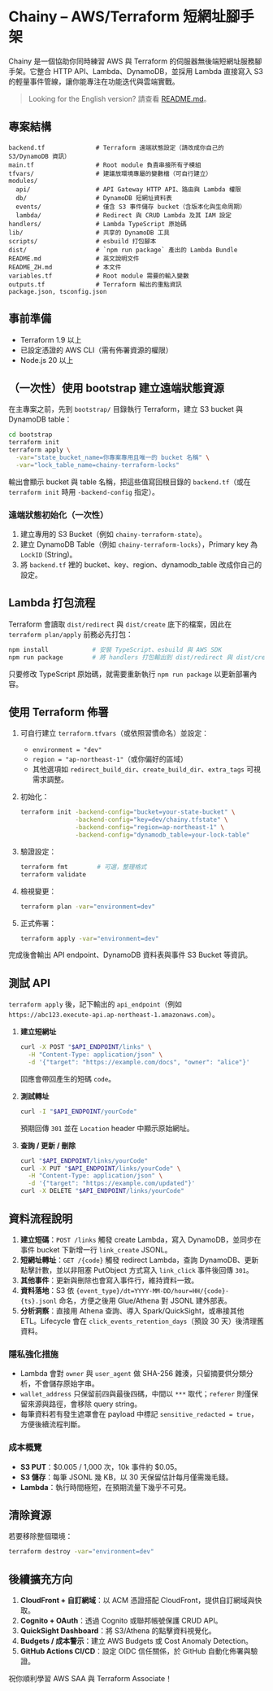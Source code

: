 # Chainy – AWS/Terraform 短網址腳手架

Chainy 是一個協助你同時練習 AWS 與 Terraform 的伺服器無後端短網址服務腳手架。它整合 HTTP API、Lambda、DynamoDB，並採用 Lambda 直接寫入 S3 的輕量事件管線，讓你能專注在功能迭代與雲端實戰。

> Looking for the English version? 請查看 [README.md](README.md)。

## 專案結構

```
backend.tf              # Terraform 遠端狀態設定（請改成你自己的 S3/DynamoDB 資訊）
main.tf                 # Root module 負責串接所有子模組
tfvars/                 # 建議放環境專屬的變數檔（可自行建立）
modules/
  api/                  # API Gateway HTTP API、路由與 Lambda 權限
  db/                   # DynamoDB 短網址資料表
  events/               # 僅含 S3 事件儲存 bucket（含版本化與生命周期）
  lambda/               # Redirect 與 CRUD Lambda 及其 IAM 設定
handlers/               # Lambda TypeScript 原始碼
lib/                    # 共享的 DynamoDB 工具
scripts/                # esbuild 打包腳本
dist/                   # `npm run package` 產出的 Lambda Bundle
README.md               # 英文說明文件
README_ZH.md            # 本文件
variables.tf            # Root module 需要的輸入變數
outputs.tf              # Terraform 輸出的重點資訊
package.json, tsconfig.json
```

## 事前準備

- Terraform 1.9 以上
- 已設定憑證的 AWS CLI（需有佈署資源的權限）
- Node.js 20 以上

## （一次性）使用 bootstrap 建立遠端狀態資源

在主專案之前，先到 `bootstrap/` 目錄執行 Terraform，建立 S3 bucket 與 DynamoDB table：

```bash
cd bootstrap
terraform init
terraform apply \
  -var="state_bucket_name=你專案專用且唯一的 bucket 名稱" \
  -var="lock_table_name=chainy-terraform-locks"
```

輸出會顯示 bucket 與 table 名稱，把這些值寫回根目錄的 `backend.tf`（或在 `terraform init` 時用 `-backend-config` 指定）。

### 遠端狀態初始化（一次性）

1. 建立專用的 S3 Bucket（例如 `chainy-terraform-state`）。
2. 建立 DynamoDB Table（例如 `chainy-terraform-locks`），Primary key 為 `LockID` (String)。
3. 將 `backend.tf` 裡的 bucket、key、region、dynamodb_table 改成你自己的設定。

## Lambda 打包流程

Terraform 會讀取 `dist/redirect` 與 `dist/create` 底下的檔案，因此在 `terraform plan/apply` 前務必先打包：

```bash
npm install            # 安裝 TypeScript、esbuild 與 AWS SDK
npm run package        # 將 handlers 打包輸出到 dist/redirect 與 dist/create
```

只要修改 TypeScript 原始碼，就需要重新執行 `npm run package` 以更新部署內容。

## 使用 Terraform 佈署

1. 可自行建立 `terraform.tfvars`（或依照習慣命名）並設定：
   - `environment = "dev"`
   - `region = "ap-northeast-1"`（或你偏好的區域）
   - 其他選項如 `redirect_build_dir`、`create_build_dir`、`extra_tags` 可視需求調整。
2. 初始化：

   ```bash
   terraform init -backend-config="bucket=your-state-bucket" \
                  -backend-config="key=dev/chainy.tfstate" \
                  -backend-config="region=ap-northeast-1" \
                  -backend-config="dynamodb_table=your-lock-table"
   ```

3. 驗證設定：

   ```bash
   terraform fmt        # 可選，整理格式
   terraform validate
   ```

4. 檢視變更：

   ```bash
   terraform plan -var="environment=dev"
   ```

5. 正式佈署：

   ```bash
   terraform apply -var="environment=dev"
   ```

完成後會輸出 API endpoint、DynamoDB 資料表與事件 S3 Bucket 等資訊。

## 測試 API

`terraform apply` 後，記下輸出的 `api_endpoint`（例如 `https://abc123.execute-api.ap-northeast-1.amazonaws.com`）。

1. **建立短網址**

   ```bash
   curl -X POST "$API_ENDPOINT/links" \
     -H "Content-Type: application/json" \
     -d '{"target": "https://example.com/docs", "owner": "alice"}'
   ```

   回應會帶回產生的短碼 `code`。

2. **測試轉址**

   ```bash
   curl -I "$API_ENDPOINT/yourCode"
   ```

   預期回傳 `301` 並在 `Location` header 中顯示原始網址。

3. **查詢 / 更新 / 刪除**

   ```bash
   curl "$API_ENDPOINT/links/yourCode"
   curl -X PUT "$API_ENDPOINT/links/yourCode" \
     -H "Content-Type: application/json" \
     -d '{"target": "https://example.com/updated"}'
   curl -X DELETE "$API_ENDPOINT/links/yourCode"
   ```

## 資料流程說明

1. **建立短碼**：`POST /links` 觸發 create Lambda，寫入 DynamoDB，並同步在事件 bucket 下新增一行 `link_create` JSONL。
2. **短網址轉址**：`GET /{code}` 觸發 redirect Lambda，查詢 DynamoDB、更新點擊計數，並以非阻塞 PutObject 方式寫入 `link_click` 事件後回傳 `301`。
3. **其他事件**：更新與刪除也會寫入事件行，維持資料一致。
4. **資料落地**：S3 依 `{event_type}/dt=YYYY-MM-DD/hour=HH/{code}-{ts}.jsonl` 命名，方便之後用 Glue/Athena 對 JSONL 建外部表。
5. **分析洞察**：直接用 Athena 查詢、導入 Spark/QuickSight，或串接其他 ETL。Lifecycle 會在 `click_events_retention_days`（預設 30 天）後清理舊資料。

### 隱私強化措施

- Lambda 會對 `owner` 與 `user_agent` 做 SHA-256 雜湊，只留摘要供分類分析，不會儲存原始字串。
- `wallet_address` 只保留前四與最後四碼，中間以 `***` 取代；`referer` 則僅保留來源與路徑，會移除 query string。
- 每筆資料若有發生遮罩會在 payload 中標記 `sensitive_redacted = true`，方便後續流程判斷。

### 成本概覽

- **S3 PUT**：$0.005 / 1,000 次，10k 事件約 $0.05。
- **S3 儲存**：每筆 JSONL 幾 KB，以 30 天保留估計每月僅需幾毛錢。
- **Lambda**：執行時間極短，在預期流量下幾乎不可見。

## 清除資源

若要移除整個環境：

```bash
terraform destroy -var="environment=dev"
```

## 後續擴充方向

1. **CloudFront + 自訂網域**：以 ACM 憑證搭配 CloudFront，提供自訂網域與快取。
2. **Cognito + OAuth**：透過 Cognito 或聯邦帳號保護 CRUD API。
3. **QuickSight Dashboard**：將 S3/Athena 的點擊資料視覺化。
4. **Budgets / 成本警示**：建立 AWS Budgets 或 Cost Anomaly Detection。
5. **GitHub Actions CI/CD**：設定 OIDC 信任關係，於 GitHub 自動化佈署與驗證。

祝你順利學習 AWS SAA 與 Terraform Associate！
